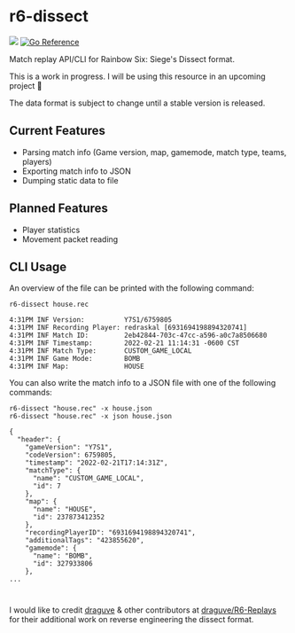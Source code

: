 # r6-dissect
[![](https://discordapp.com/api/guilds/936737628756271114/widget.png?style=shield)](https://discord.gg/XdEXWQZZAa)
[![Go Reference](https://pkg.go.dev/badge/github.com/redraskal/r6-dissect.svg)](https://pkg.go.dev/github.com/redraskal/r6-dissect)

Match replay API/CLI for Rainbow Six: Siege's Dissect format.

This is a work in progress. I will be using this resource in an upcoming project :eyes:

The data format is subject to change until a stable version is released.

## Current Features
- Parsing match info (Game version, map, gamemode, match type, teams, players)
- Exporting match info to JSON
- Dumping static data to file

## Planned Features
- Player statistics
- Movement packet reading

## CLI Usage
An overview of the file can be printed with the following command:
```
r6-dissect house.rec
```
```
4:31PM INF Version:          Y7S1/6759805
4:31PM INF Recording Player: redraskal [6931694198894320741]
4:31PM INF Match ID:         2eb42844-703c-47cc-a596-a0c7a8506680
4:31PM INF Timestamp:        2022-02-21 11:14:31 -0600 CST
4:31PM INF Match Type:       CUSTOM_GAME_LOCAL
4:31PM INF Game Mode:        BOMB
4:31PM INF Map:              HOUSE
```
You can also write the match info to a JSON file with one of the following commands:
```
r6-dissect "house.rec" -x house.json
r6-dissect "house.rec" -x json house.json
```
```
{
  "header": {
    "gameVersion": "Y7S1",
    "codeVersion": 6759805,
    "timestamp": "2022-02-21T17:14:31Z",
    "matchType": {
      "name": "CUSTOM_GAME_LOCAL",
      "id": 7
    },
    "map": {
      "name": "HOUSE",
      "id": 237873412352
    },
    "recordingPlayerID": "6931694198894320741",
    "additionalTags": "423855620",
    "gamemode": {
      "name": "BOMB",
      "id": 327933806
    },
...
```
#
I would like to credit [draguve](https://github.com/draguve) & other contributors at [draguve/R6-Replays](https://github.com/draguve/R6-Replays) for their additional work on reverse engineering the dissect format.
